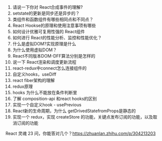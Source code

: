 1. 请说一下你对 React合成事件的理解?
2. setstate的更新是同步还是异步的？
3. 类组件和函数组件有哪些相同点和不同点？
4. React Hookse的原理和使用注意事项有哪些
5. 如何设计优雅可复用性强的 React组件
6. 如何进行 React的性能分析、监控和性能优化？
7. 什么是虚拟DOM?实现原理是什么
8. 为什么使用虚拟DOM？
9. React不同版本DOM-DFF算法分别是怎样的
10. 说一下 React渲染和调度更新流程
11. react-redux中connect怎么连接组件的
12. 自定义hooks，useDiff
13. react fiber架构的理解
14. redux原理
15. hooks 为什么不能放在条件判断里
16. 了解 composition-api 和react hooks的区别
17. 实现一个自定义hook - usePrevious
18. React新的生命周期，为什么 getDrivedStatefromProps是静态的
19. 实现一个 redux，实现 createStore 的功能，关键点发布订阅的功能，以及取消订阅的功能




React 灵魂 23 问，你能答对几个？https://zhuanlan.zhihu.com/p/304213203